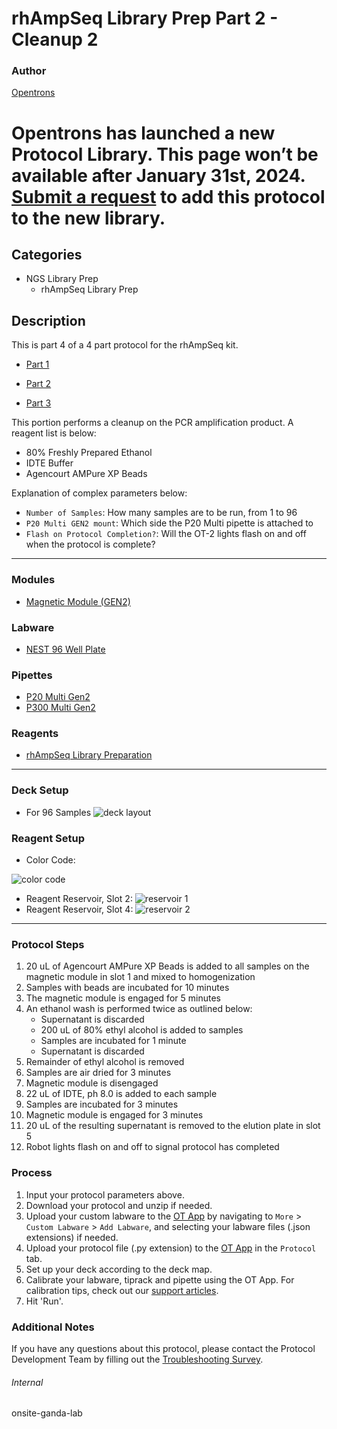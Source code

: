 # rhAmpSeq Library Prep Part 2 - Cleanup 2

### Author
[Opentrons](https://opentrons.com/)


# Opentrons has launched a new Protocol Library. This page won’t be available after January 31st, 2024. [Submit a request](https://docs.google.com/forms/d/e/1FAIpQLSdYYp9QCKow4nn0KlCVsMS3HX0eJ0N9O7-erajKvcpT0lWbSg/viewform) to add this protocol to the new library.

## Categories
* NGS Library Prep
	* rhAmpSeq Library Prep

## Description
This is part 4 of a 4 part protocol for the rhAmpSeq kit.
* [Part 1](https://develop.protocols.opentrons.com/protocol/onsite-ganda-1)

* [Part 2](https://develop.protocols.opentrons.com/protocol/onsite-ganda-2)
* [Part 3](https://develop.protocols.opentrons.com/protocol/onsite-ganda-3)

This portion performs a cleanup on the PCR amplification product. A reagent list is below:
* 80% Freshly Prepared Ethanol
* IDTE Buffer
* Agencourt AMPure XP Beads

Explanation of complex parameters below:
* `Number of Samples`: How many samples are to be run, from 1 to 96
* `P20 Multi GEN2 mount`: Which side the P20 Multi pipette is attached to
* `Flash on Protocol Completion?`: Will the OT-2 lights flash on and off when the protocol is complete?

---

### Modules
* [Magnetic Module (GEN2)](https://shop.opentrons.com/collections/hardware-modules/products/magdeck)

### Labware
* [NEST 96 Well Plate](https://shop.opentrons.com/nest-0-1-ml-96-well-pcr-plate-full-skirt/)

### Pipettes
* [P20 Multi Gen2](https://shop.opentrons.com/8-channel-electronic-pipette/)
* [P300 Multi Gen2](https://shop.opentrons.com/8-channel-electronic-pipette/)

### Reagents
* [rhAmpSeq Library Preparation](https://www.idtdna.com/pages/products/crispr-genome-editing/rhampseq-crispr-analysis-system?gclid=Cj0KCQjwyMiTBhDKARIsAAJ-9VtBLGaCcK1fUfyRoAHuj2WOK08tv23xHuL-QpeEnTI2TxbhLf9kO-MaAgFAEALw_wcB)

---

### Deck Setup
* For 96 Samples
![deck layout](https://opentrons-protocol-library-website.s3.amazonaws.com/custom-README-images/onsite-ganda/part_2/Screen+Shot+2022-07-05+at+6.45.56+PM.png)

### Reagent Setup
* Color Code:

![color code](https://opentrons-protocol-library-website.s3.amazonaws.com/custom-README-images/onsite-ganda/part_2/Screen+Shot+2022-07-05+at+6.13.57+PM.png)
* Reagent Reservoir, Slot 2:
![reservoir 1](https://opentrons-protocol-library-website.s3.amazonaws.com/custom-README-images/onsite-ganda/part_2/Screen+Shot+2022-07-05+at+6.01.52+PM.png)
* Reagent Reservoir, Slot 4:
![reservoir 2](https://opentrons-protocol-library-website.s3.amazonaws.com/custom-README-images/onsite-ganda/part_2/Screen+Shot+2022-07-05+at+6.16.46+PM.png)

---

### Protocol Steps
1. 20 uL of Agencourt AMPure XP Beads is added to all samples on the magnetic module in slot 1 and mixed to homogenization
2. Samples with beads are incubated for 10 minutes
3. The magnetic module is engaged for 5 minutes
4. An ethanol wash is performed twice as outlined below:
	* Supernatant is discarded
	* 200 uL of 80% ethyl alcohol is added to samples
	* Samples are incubated for 1 minute
	* Supernatant is discarded
5. Remainder of ethyl alcohol is removed
6. Samples are air dried for 3 minutes
7. Magnetic module is disengaged
8. 22 uL of IDTE, ph 8.0 is added to each sample
9. Samples are incubated for 3 minutes
10. Magnetic module is engaged for 3 minutes
11. 20 uL of the resulting supernatant is removed to the elution plate in slot 5
12. Robot lights flash on and off to signal protocol has completed

### Process
1. Input your protocol parameters above.
2. Download your protocol and unzip if needed.
3. Upload your custom labware to the [OT App](https://opentrons.com/ot-app) by navigating to `More` > `Custom Labware` > `Add Labware`, and selecting your labware files (.json extensions) if needed.
4. Upload your protocol file (.py extension) to the [OT App](https://opentrons.com/ot-app) in the `Protocol` tab.
5. Set up your deck according to the deck map.
6. Calibrate your labware, tiprack and pipette using the OT App. For calibration tips, check out our [support articles](https://support.opentrons.com/en/collections/1559720-guide-for-getting-started-with-the-ot-2).
7. Hit 'Run'.

### Additional Notes
If you have any questions about this protocol, please contact the Protocol Development Team by filling out the [Troubleshooting Survey](https://protocol-troubleshooting.paperform.co/).

###### Internal
onsite-ganda-lab
